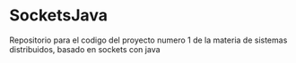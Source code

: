 # SocketsJava
Repositorio para el codigo del proyecto numero 1 de la materia de sistemas distribuidos, basado en sockets con java
